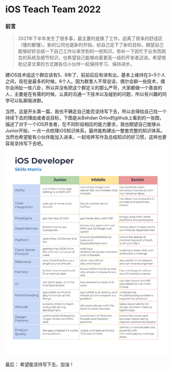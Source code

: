 # iOS Teach Team 2022

### 前言

> 2021年下半年发生了很多事，最主要的是换了工作，逃离了原来的舒适区（懂的都懂）。新的公司也是新的开始，给自己定下了新的目标，期望自己能够好好总结一下自己工作以来学到的一些知识，弥补一下因忙于业务而疏忽的系统及细节知识，也希望自己能够向着更高一级的开发者迈进。希望借助记录文章的方式跟各位小伙伴一起保持学习、保持进步。

建iOS技术组这个群应该有5、6年了，前前后后有进有出，基本上维持在3~5个人之间，现在是最多的时候，6个人。因为群里人不常说话，偶尔会聊一些技术，偶尔会闲扯一些八卦，所以并没有把这个群定义的那么严苛，大家都做一个善良的人，主要是在有需的时候，认真的沟通一下技术以及碰到的问题，所以有兴趣的同学可以私聊我进群。

当然，这是开头第一篇，我也不确定自己能否坚持写下去，所以总得给自己找一个持续下去的理由或者说目标，下图是从Bohdan Orlov的github上看到的一张图，描述了对于一个iOS开发者，在不同阶段相应的能力要求，我也期望自己能够从Junior开始，一点一点梳理iOS知识体系，最终能构建出一整套完整的知识体系。当然也希望能有小伙伴能加入进来，一起培养写作及总结知识的好习惯，这样也更容易坚持写下去吧。
![iOS Developer Skills Matrix](https://github.com/minhechen/iOSTechTeam/blob/main/Blogs/resource/iOSTechTeam_00/iOS-RoadMap.png)

最后：
希望能坚持写下去，加油！